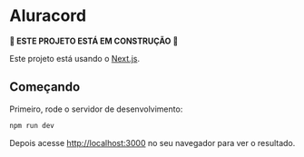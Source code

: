 # Aluracord

**🚧 ESTE PROJETO ESTÁ EM CONSTRUÇÃO 🚧**

Este projeto está usando o [Next.js](https://nextjs.org/).

## Começando

Primeiro, rode o servidor de desenvolvimento:

```bash
npm run dev
```

Depois acesse [http://localhost:3000](http://localhost:3000) no seu navegador para ver o resultado.
